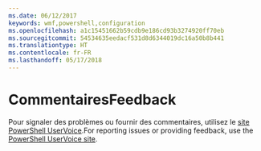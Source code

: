 ```yaml
---
ms.date: 06/12/2017
keywords: wmf,powershell,configuration
ms.openlocfilehash: a1c15451662b59cdb9e186cd93b3274920ff70eb
ms.sourcegitcommit: 54534635eedacf531d8d6344019dc16a50b8b441
ms.translationtype: HT
ms.contentlocale: fr-FR
ms.lasthandoff: 05/17/2018
---
```

# <a name="feedback"></a><span data-ttu-id="42b1f-102">Commentaires</span><span class="sxs-lookup"><span data-stu-id="42b1f-102">Feedback</span></span>
<span data-ttu-id="42b1f-103">Pour signaler des problèmes ou fournir des commentaires, utilisez le [site PowerShell UserVoice](http://windowsserver.uservoice.com/forums/301869-powershell).</span><span class="sxs-lookup"><span data-stu-id="42b1f-103">For reporting issues or providing feedback, use the [PowerShell UserVoice site](http://windowsserver.uservoice.com/forums/301869-powershell).</span></span>
